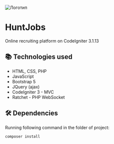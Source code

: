 ![Логотип](https://github.com/ErikMak/HuntJobs/files/img/label.jpg)
# HuntJobs
Online recruiting platform on CodeIgniter 3.1.13

## :books: Technologies used
* HTML, CSS, PHP
* JavaScript
* Bootstrap 5
* JQuery (ajax)
* CodeIgniter 3 - MVC
* Ratchet - PHP WebSocket

## :hammer_and_wrench: Dependencies
Running following command in the folder of project:
```
composer install
```